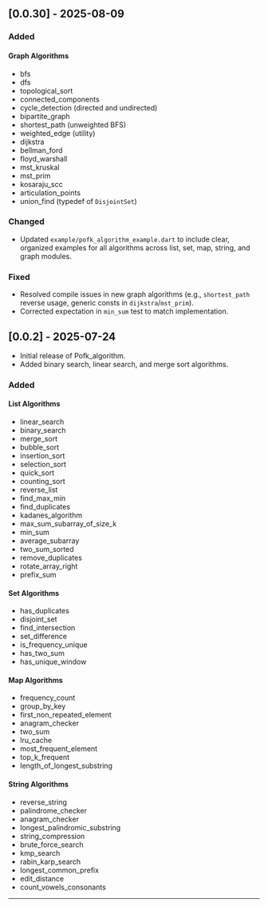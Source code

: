 ## [0.0.30] - 2025-08-09

### Added

#### Graph Algorithms
- bfs
- dfs
- topological_sort
- connected_components
- cycle_detection (directed and undirected)
- bipartite_graph
- shortest_path (unweighted BFS)
- weighted_edge (utility)
- dijkstra
- bellman_ford
- floyd_warshall
- mst_kruskal
- mst_prim
- kosaraju_scc
- articulation_points
- union_find (typedef of `DisjointSet`)

### Changed
- Updated `example/pofk_algorithm_example.dart` to include clear, organized examples for all algorithms across list, set, map, string, and graph modules.

### Fixed
- Resolved compile issues in new graph algorithms (e.g., `shortest_path` reverse usage, generic consts in `dijkstra`/`mst_prim`).
- Corrected expectation in `min_sum` test to match implementation.

## [0.0.2] - 2025-07-24
- Initial release of Pofk_algorithm.
- Added binary search, linear search, and merge sort algorithms.

### Added

#### List Algorithms
- linear_search
- binary_search
- merge_sort
- bubble_sort
- insertion_sort
- selection_sort
- quick_sort
- counting_sort
- reverse_list
- find_max_min
- find_duplicates
- kadanes_algorithm
- max_sum_subarray_of_size_k
- min_sum
- average_subarray
- two_sum_sorted
- remove_duplicates
- rotate_array_right
- prefix_sum

#### Set Algorithms
- has_duplicates
- disjoint_set
- find_intersection
- set_difference
- is_frequency_unique
- has_two_sum
- has_unique_window

#### Map Algorithms
- frequency_count
- group_by_key
- first_non_repeated_element
- anagram_checker
- two_sum
- lru_cache
- most_frequent_element
- top_k_frequent
- length_of_longest_substring

#### String Algorithms
- reverse_string
- palindrome_checker
- anagram_checker
- longest_palindromic_substring
- string_compression
- brute_force_search
- kmp_search
- rabin_karp_search
- longest_common_prefix
- edit_distance
- count_vowels_consonants

---